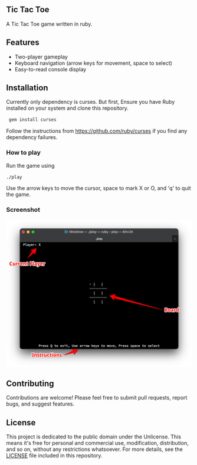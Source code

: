 ## Tic Tac Toe
A Tic Tac Toe game written in ruby.

## Features

* Two-player gameplay
* Keyboard navigation (arrow keys for movement, space to select)
* Easy-to-read console display

## Installation

Currently only dependency is curses. But first, Ensure you have Ruby installed on your system and clone this repository.

```sh
 gem install curses
```

Follow the instructions from https://github.com/ruby/curses if you find any dependency failures.

### How to play
Run the game using

```
./play
```

Use the arrow keys to move the cursor, space to mark X or O, and 'q' to quit the game.


### Screenshot

![screenshot](./tictactoe.png)

## Contributing

Contributions are welcome! Please feel free to submit pull requests, report bugs, and suggest features.

## License

This project is dedicated to the public domain under the Unlicense. This means it's free for personal and commercial use, modification, distribution, and so on, without any restrictions whatsoever. For more details, see the [LICENSE](LICENSE) file included in this repository.

